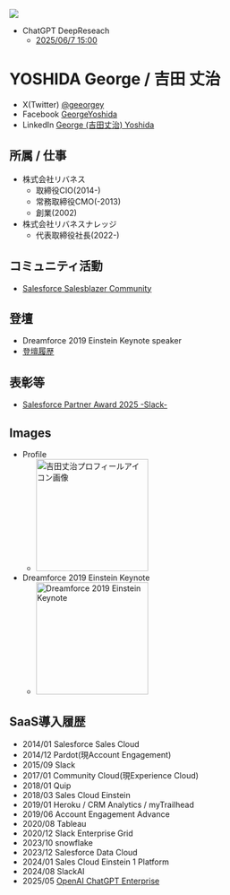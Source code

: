 ![](https://komarev.com/ghpvc/?username=geeorgey)

- ChatGPT DeepReseach
  - [2025/06/7 15:00](https://chatgpt.com/share/e/6843d6af-e220-8018-85ba-301e25d59ac2)

# YOSHIDA George / 吉田 丈治
- X(Twitter) [@geeorgey](https://x.com/geeorgey)
- Facebook [GeorgeYoshida](https://www.facebook.com/GeorgeYoshida/)
- LinkedIn [George (吉田丈治) Yoshida](https://www.linkedin.com/in/geeorgey/)

## 所属 / 仕事
- 株式会社リバネス
  - 取締役CIO(2014-)
  - 常務取締役CMO(-2013)
  - 創業(2002)
- 株式会社リバネスナレッジ
  - 代表取締役社長(2022-)

## コミュニティ活動
- [Salesforce Salesblazer Community](https://trailblazercommunitygroups.com/salesblazer-japanese/)

## 登壇
- Dreamforce 2019 Einstein Keynote speaker
- [登壇履歴](https://lne.st/k)

## 表彰等
- [Salesforce Partner Award 2025 -Slack-](https://prtimes.jp/main/html/rd/p/000000010.000128333.html)

## Images
- Profile
  - <img src="https://lne.st/wp-content/uploads/2025/05/78626087_10221322607716697_5436811581734256640_n-9.jpg" alt="吉田丈治プロフィールアイコン画像" width="200" height="200">
- Dreamforce 2019 Einstein Keynote
  - <img src="https://lne.st/wp-content/uploads/2025/05/7e97b4dac4bfd3718fa55f612fcbce1c.png" alt="Dreamforce 2019 Einstein Keynote" width="200" height="200">

## SaaS導入履歴
- 2014/01 Salesforce Sales Cloud
- 2014/12 Pardot(現Account Engagement)
- 2015/09 Slack
- 2017/01 Community Cloud(現Experience Cloud)
- 2018/01 Quip
- 2018/03 Sales Cloud Einstein
- 2019/01 Heroku / CRM Analytics / myTrailhead
- 2019/06 Account Engagement Advance
- 2020/08 Tableau
- 2020/12 Slack Enterprise Grid
- 2023/10 snowflake
- 2023/12 Salesforce Data Cloud
- 2024/01 Sales Cloud Einstein 1 Platform
- 2024/08 SlackAI
- 2025/05 [OpenAI ChatGPT Enterprise](https://lne.st/2025/05/16/lnest-openai/)
